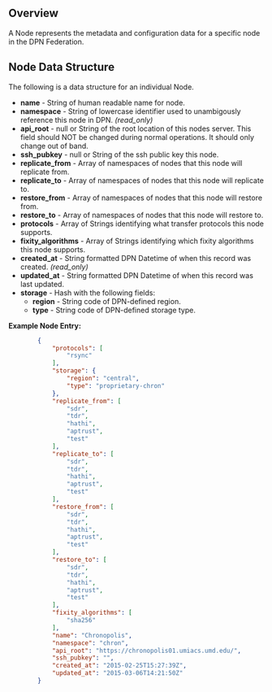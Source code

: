 ## Overview

A Node represents the metadata and configuration data for a specific node in the DPN Federation.

## Node Data Structure

The following is a data structure for an individual Node.
* **name** - String of human readable name for node.
* **namespace** - String of lowercase identifier used to unambigously reference this node in DPN. _(read_only)_
* **api_root** - null or String of the root location of this nodes server.  This field should NOT be changed
  during normal operations.  It should only change out of band.
* **ssh_pubkey** - null or String of the ssh public key this node.
* **replicate_from** - Array of namespaces of nodes that this node will replicate from.
* **replicate_to** - Array of namespaces of nodes that this node will replicate to. 
* **restore_from** - Array of namespaces of nodes that this node will restore from.
* **restore_to** - Array of namespaces of nodes that this node will restore to.
* **protocols** - Array of Strings identifying what transfer protocols this node supports.
* **fixity_algorithms** - Array of Strings identifying which fixity algorithms this node supports.
* **created_at** - String formatted DPN Datetime of when this record was created. _(read_only)_
* **updated_at** - String formatted DPN Datetime of when this record was last updated. 
* **storage** - Hash with the following fields:
    * **region** - String code of DPN-defined region.
    * **type** - String code of DPN-defined storage type.

**Example Node Entry:**
```json
        {
            "protocols": [
                "rsync"
            ],
            "storage": {
                "region": "central",
                "type": "proprietary-chron"
            },
            "replicate_from": [
                "sdr",
                "tdr",
                "hathi",
                "aptrust",
                "test"
            ],
            "replicate_to": [
                "sdr",
                "tdr",
                "hathi",
                "aptrust",
                "test"
            ],
            "restore_from": [
                "sdr",
                "tdr",
                "hathi",
                "aptrust",
                "test"
            ],
            "restore_to": [
                "sdr",
                "tdr",
                "hathi",
                "aptrust",
                "test"
            ],
            "fixity_algorithms": [
                "sha256"
            ],
            "name": "Chronopolis",
            "namespace": "chron",
            "api_root": "https://chronopolis01.umiacs.umd.edu/",
            "ssh_pubkey": "",
            "created_at": "2015-02-25T15:27:39Z",
            "updated_at": "2015-03-06T14:21:50Z"
        }
```

